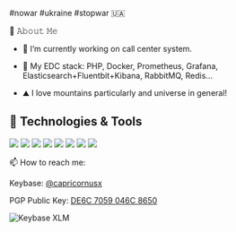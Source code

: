 #nowar #ukraine #stopwar 🇺🇦

📖 𝙰𝚋𝚘𝚞𝚝 𝙼𝚎

- 🔭 I’m currently working on call center system.
- 🌱 My EDC stack: PHP, Docker, Prometheus, Grafana, Elasticsearch+Fluentbit+Kibana, RabbitMQ, Redis...

- ⛰ I love mountains particularly and universe in general!

## 🔧 Technologies & Tools

![](https://img.shields.io/badge/-R?style=flat-square&color=white&logo=linux&label=linux)
![](https://img.shields.io/badge/-R?style=flat-square&color=white&logo=php&label=php)
![](https://img.shields.io/badge/-R?style=flat-square&color=white&logo=gnu-bash&label=bash)
![](https://img.shields.io/badge/-R?style=flat-square&color=white&logo=postgresql&label=postgresql)
![](https://img.shields.io/badge/-R?style=flat-square&color=white&logo=clickhouse&label=clickhouse)
![](https://img.shields.io/badge/-R?style=flat-square&color=white&logo=docker&label=docker)
![](https://img.shields.io/badge/-R?style=flat-square&color=white&logo=rabbitmq&label=rabbitmq)
![](https://img.shields.io/badge/-R?style=flat-square&color=white&logo=prometheus&label=prometheus)


📫 How to reach me:

Keybase: [@capricornusx](https://keybase.io/capricornusx)

PGP Public Key: [DE6C 7059 046C 8650](https://keybase.io/capricornusx/pgp_keys.asc)

![Keybase XLM](https://img.shields.io/keybase/xlm/capricornusx)

